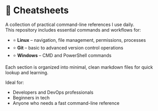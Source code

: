 # 📘 Cheatsheets

A collection of practical command-line references I use daily.  
This repository includes essential commands and workflows for:

- ⭐ **Linux** – navigation, file management, permissions, processes
- ⭐ **Git** – basic to advanced version control operations
- ⭐ **Windows** – CMD and PowerShell commands

Each section is organized into minimal, clean markdown files for quick lookup and learning.

Ideal for:
- Developers and DevOps professionals
- Beginners in tech
- Anyone who needs a fast command-line reference
